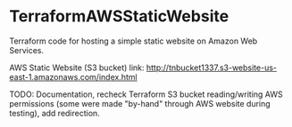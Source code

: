 # TerraformAWSStaticWebsite
Terraform code for hosting a simple static website on Amazon Web Services.

AWS Static Website (S3 bucket) link: http://tnbucket1337.s3-website-us-east-1.amazonaws.com/index.html

TODO: Documentation, recheck Terraform S3 bucket reading/writing AWS permissions (some were made "by-hand" through AWS website during testing), add redirection.
